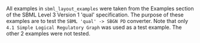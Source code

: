 All examples in `sbml_layout_examples` were taken from the Examples section of the SBML Level 3 Version 1 'qual' specification. The purpose of these examples are to test the `SBML 'qual' -> SBGN PD` converter. Note that only `4.1 Simple Logical Regulatory Graph` was used as a test example. The other 2 examples were not tested.
